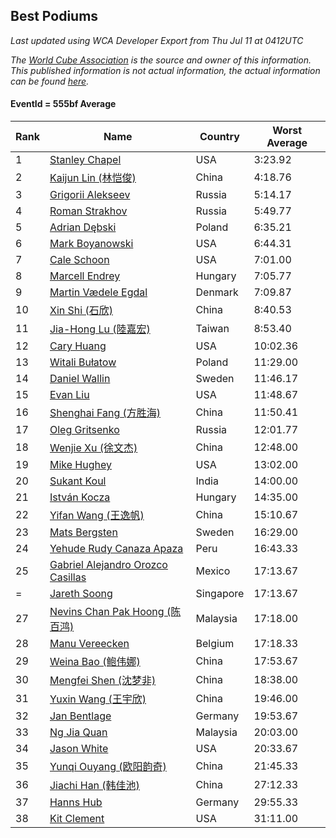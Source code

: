 ## Best Podiums

*Last updated using WCA Developer Export from Thu Jul 11 at 0412UTC*

*The [World Cube Association](https://www.worldcubeassociation.org) is the source and owner of this information. This published information is not actual information, the actual information can be found [here](https://www.worldcubeassociation.org/results).*

#### EventId = 555bf Average

|Rank|Name|Country|Worst Average|  
|--|--|--|--|  
|1|[Stanley Chapel](https://www.worldcubeassociation.org/persons/2016CHAP04)|USA|3:23.92|  
|2|[Kaijun Lin (林恺俊)](https://www.worldcubeassociation.org/persons/2013LINK01)|China|4:18.76|  
|3|[Grigorii Alekseev](https://www.worldcubeassociation.org/persons/2015ALEK01)|Russia|5:14.17|  
|4|[Roman Strakhov](https://www.worldcubeassociation.org/persons/2012STRA02)|Russia|5:49.77|  
|5|[Adrian Dębski](https://www.worldcubeassociation.org/persons/2017DEBS01)|Poland|6:35.21|  
|6|[Mark Boyanowski](https://www.worldcubeassociation.org/persons/2014BOYA01)|USA|6:44.31|  
|7|[Cale Schoon](https://www.worldcubeassociation.org/persons/2014SCHO02)|USA|7:01.00|  
|8|[Marcell Endrey](https://www.worldcubeassociation.org/persons/2007ENDR01)|Hungary|7:05.77|  
|9|[Martin Vædele Egdal](https://www.worldcubeassociation.org/persons/2013EGDA02)|Denmark|7:09.87|  
|10|[Xin Shi (石欣)](https://www.worldcubeassociation.org/persons/2010SHIX01)|China|8:40.53|  
|11|[Jia-Hong Lu (陸嘉宏)](https://www.worldcubeassociation.org/persons/2007LUJI01)|Taiwan|8:53.40|  
|12|[Cary Huang](https://www.worldcubeassociation.org/persons/2015HUAN48)|USA|10:02.36|  
|13|[Witali Bułatow](https://www.worldcubeassociation.org/persons/2015BUAT01)|Poland|11:29.00|  
|14|[Daniel Wallin](https://www.worldcubeassociation.org/persons/2013WALL03)|Sweden|11:46.17|  
|15|[Evan Liu](https://www.worldcubeassociation.org/persons/2009LIUE01)|USA|11:48.67|  
|16|[Shenghai Fang (方胜海)](https://www.worldcubeassociation.org/persons/2016FANG01)|China|11:50.41|  
|17|[Oleg Gritsenko](https://www.worldcubeassociation.org/persons/2011GRIT01)|Russia|12:01.77|  
|18|[Wenjie Xu (徐文杰)](https://www.worldcubeassociation.org/persons/2016XUWE02)|China|12:48.00|  
|19|[Mike Hughey](https://www.worldcubeassociation.org/persons/2007HUGH01)|USA|13:02.00|  
|20|[Sukant Koul](https://www.worldcubeassociation.org/persons/2014KOUL01)|India|14:00.00|  
|21|[István Kocza](https://www.worldcubeassociation.org/persons/2005KOCZ01)|Hungary|14:35.00|  
|22|[Yifan Wang (王逸帆)](https://www.worldcubeassociation.org/persons/2017WANY29)|China|15:10.67|  
|23|[Mats Bergsten](https://www.worldcubeassociation.org/persons/2008BERG04)|Sweden|16:29.00|  
|24|[Yehude Rudy Canaza Apaza](https://www.worldcubeassociation.org/persons/2013APAZ01)|Peru|16:43.33|  
|25|[Gabriel Alejandro Orozco Casillas](https://www.worldcubeassociation.org/persons/2008CASI01)|Mexico|17:13.67|  
|=|[Jareth Soong](https://www.worldcubeassociation.org/persons/2016SOON01)|Singapore|17:13.67|  
|27|[Nevins Chan Pak Hoong (陈百鸿)](https://www.worldcubeassociation.org/persons/2010CHAN20)|Malaysia|17:18.00|  
|28|[Manu Vereecken](https://www.worldcubeassociation.org/persons/2010VERE01)|Belgium|17:18.33|  
|29|[Weina Bao (鲍伟娜)](https://www.worldcubeassociation.org/persons/2015BAOW01)|China|17:53.67|  
|30|[Mengfei Shen (沈梦非)](https://www.worldcubeassociation.org/persons/2018SHEN07)|China|18:38.00|  
|31|[Yuxin Wang (王宇欣)](https://www.worldcubeassociation.org/persons/2009WANG62)|China|19:46.00|  
|32|[Jan Bentlage](https://www.worldcubeassociation.org/persons/2010BENT01)|Germany|19:53.67|  
|33|[Ng Jia Quan](https://www.worldcubeassociation.org/persons/2015QUAN03)|Malaysia|20:03.00|  
|34|[Jason White](https://www.worldcubeassociation.org/persons/2016WHIT16)|USA|20:33.67|  
|35|[Yunqi Ouyang (欧阳韵奇)](https://www.worldcubeassociation.org/persons/2007YUNQ01)|China|21:45.33|  
|36|[Jiachi Han (韩佳池)](https://www.worldcubeassociation.org/persons/2014HANJ02)|China|27:12.33|  
|37|[Hanns Hub](https://www.worldcubeassociation.org/persons/2013HUBH01)|Germany|29:55.33|  
|38|[Kit Clement](https://www.worldcubeassociation.org/persons/2008CLEM01)|USA|31:11.00|  
